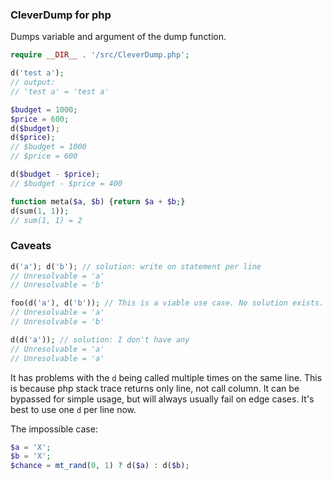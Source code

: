 ### CleverDump for php

Dumps variable and argument of the dump function.

```php
require __DIR__ . '/src/CleverDump.php';

d('test a');
// output:
// 'test a' = 'test a'

$budget = 1000;
$price = 600;
d($budget);
d($price);
// $budget = 1000
// $price = 600

d($budget - $price);
// $budget - $price = 400

function meta($a, $b) {return $a + $b;}
d(sum(1, 1));
// sum(1, 1) = 2
```


### Caveats

```php
d('a'); d('b'); // solution: write on statement per line
// Unresolvable = 'a'
// Unresolvable = 'b'
```

```php
foo(d('a'), d('b')); // This is a viable use case. No solution exists.
// Unresolvable = 'a'
// Unresolvable = 'b'
```

```php
d(d('a')); // solution: I don't have any
// Unresolvable = 'a'
// Unresolvable = 'a'
```

It has problems with the `d` being called multiple times on the same line. This is because php stack trace returns only line, not call column. It can be bypassed for simple usage, but will always usually fail on edge cases. It's best to use one `d` per line now.

The impossible case:
```php
$a = 'X';
$b = 'X';
$chance = mt_rand(0, 1) ? d($a) : d($b);
```
